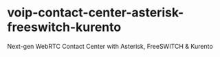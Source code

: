 # voip-contact-center-asterisk-freeswitch-kurento
Next-gen WebRTC Contact Center with Asterisk, FreeSWITCH &amp; Kurento
